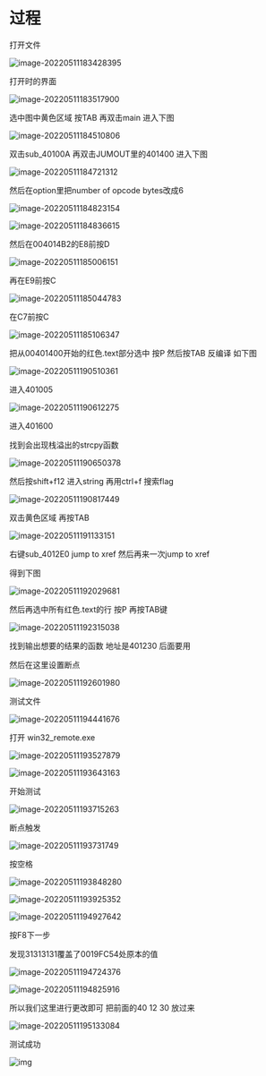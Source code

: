 # 过程

打开文件

![image-20220511183428395](README.assets/image-20220511183428395.png)

打开时的界面

![image-20220511183517900](README.assets/image-20220511183517900.png)

选中图中黄色区域 按TAB 再双击main 进入下图

![image-20220511184510806](README.assets/image-20220511184510806.png)

双击sub_40100A 再双击JUMOUT里的401400 进入下图

![image-20220511184721312](README.assets/image-20220511184721312.png)

然后在option里把number of opcode bytes改成6

![image-20220511184823154](README.assets/image-20220511184823154.png)

![image-20220511184836615](README.assets/image-20220511184836615.png)

然后在004014B2的E8前按D

![image-20220511185006151](README.assets/image-20220511185006151.png)

再在E9前按C

![image-20220511185044783](README.assets/image-20220511185044783.png)

在C7前按C

![image-20220511185106347](README.assets/image-20220511185106347.png)

把从00401400开始的红色.text部分选中 按P 然后按TAB 反编译 如下图

![image-20220511190510361](README.assets/image-20220511190510361.png)

进入401005

![image-20220511190612275](README.assets/image-20220511190612275.png)

进入401600

找到会出现栈溢出的strcpy函数

![image-20220511190650378](README.assets/image-20220511190650378.png)

然后按shift+f12 进入string 再用ctrl+f 搜索flag

![image-20220511190817449](README.assets/image-20220511190817449.png)

双击黄色区域 再按TAB

![image-20220511191133151](README.assets/image-20220511191133151.png)

右键sub_4012E0 jump to xref 然后再来一次jump to xref

得到下图

![image-20220511192029681](README.assets/image-20220511192029681.png)

然后再选中所有红色.text的行 按P 再按TAB键

![image-20220511192315038](README.assets/image-20220511192315038.png)

找到输出想要的结果的函数  地址是401230 后面要用

然后在这里设置断点

![image-20220511192601980](README.assets/image-20220511192601980.png)

测试文件

![image-20220511194441676](README.assets/image-20220511194441676.png)

打开 win32_remote.exe  

![image-20220511193527879](README.assets/image-20220511193527879.png)

![image-20220511193643163](README.assets/image-20220511193643163.png)

开始测试

![image-20220511193715263](README.assets/image-20220511193715263.png)

断点触发

![image-20220511193731749](README.assets/image-20220511193731749.png)

按空格

![image-20220511193848280](README.assets/image-20220511193848280.png)

![image-20220511193925352](README.assets/image-20220511193925352.png)

![image-20220511194927642](README.assets/image-20220511194927642.png)

按F8下一步

发现31313131覆盖了0019FC54处原本的值

![image-20220511194724376](README.assets/image-20220511194724376.png)

![image-20220511194825916](README.assets/image-20220511194825916.png)

所以我们这里进行更改即可 把前面的40 12 30 放过来

![image-20220511195133084](README.assets/image-20220511195133084.png)

测试成功

![img](README.assets/bf390c5cb52bc325e81b298b0b5b15bd.png)